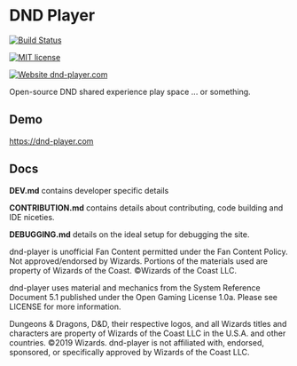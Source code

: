 # DND Player

[![Build Status](https://travis-ci.org/dndplayer/dnd-player.svg?branch=master)](https://travis-ci.org/dndplayer/dnd-player)

[![MIT license](https://img.shields.io/badge/License-MIT-blue.svg)](https://lbesson.mit-license.org/)

[![Website dnd-player.com](https://img.shields.io/website-up-down-green-red/http/shields.io.svg)](https://dnd-player.com/)

Open-source DND shared experience play space ... or something.

## Demo

https://dnd-player.com

## Docs

**DEV.md** contains developer specific details

**CONTRIBUTION.md** contains details about contributing, code building and IDE niceties.

**DEBUGGING.md** details on the ideal setup for debugging the site.

dnd-player is unofficial Fan Content permitted under the Fan Content Policy. Not approved/endorsed by Wizards.
Portions of the materials used are property of Wizards of the Coast. ©Wizards of the Coast LLC.

dnd-player uses material and mechanics from the System Reference Document 5.1 published under the Open Gaming License 1.0a.
Please see LICENSE for more information.

Dungeons & Dragons, D&D, their respective logos, and all Wizards titles and characters are property
of Wizards of the Coast LLC in the U.S.A. and other countries. ©2019 Wizards. dnd-player is not
affiliated with, endorsed, sponsored, or specifically approved by Wizards of the Coast LLC.

